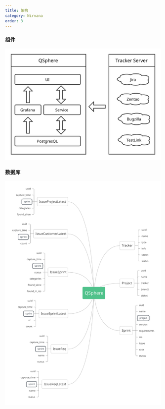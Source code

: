 ```yaml
---
title: 架构
category: Nirvana
order: 3
---
```


### 组件

![](/images/framework.svg)

### 数据库 

![](/images/database.svg)
